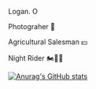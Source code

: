Logan. O

Photograher 📸

Agricultural Salesman 💵

Night Rider  🏍️💨💨

[![Anurag's GitHub stats](https://github-readme-stats.vercel.app/api?username=Scylicle)](https://github.com/anuraghazra/github-readme-stats)
